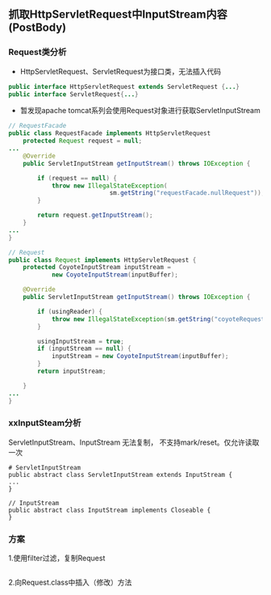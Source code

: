 
## 抓取HttpServletRequest中InputStream内容(PostBody)

### Request类分析
- HttpServletRequest、ServletRequest为接口类，无法插入代码
``` java
public interface HttpServletRequest extends ServletRequest {...}
public interface ServletRequest{...}
```

- 暂发现apache tomcat系列会使用Request对象进行获取ServletInputStream
``` java
// RequestFacade
public class RequestFacade implements HttpServletRequest
    protected Request request = null;
...
    @Override
    public ServletInputStream getInputStream() throws IOException {

        if (request == null) {
            throw new IllegalStateException(
                            sm.getString("requestFacade.nullRequest"));
        }

        return request.getInputStream();
    }
...
}

// Request
public class Request implements HttpServletRequest {
    protected CoyoteInputStream inputStream =
            new CoyoteInputStream(inputBuffer);

    @Override
    public ServletInputStream getInputStream() throws IOException {

        if (usingReader) {
            throw new IllegalStateException(sm.getString("coyoteRequest.getInputStream.ise"));
        }

        usingInputStream = true;
        if (inputStream == null) {
            inputStream = new CoyoteInputStream(inputBuffer);
        }
        return inputStream;

    }
...
}
```

### xxInputSteam分析
ServletInputStream、InputStream 无法复制， 不支持mark/reset。仅允许读取一次
```
# ServletInputStream
public abstract class ServletInputStream extends InputStream {
...
}

// InputStream
public abstract class InputStream implements Closeable {
}
```

### 方案

1.使用filter过滤，复制Request
``` java

```

2.向Request.class中插入（修改）方法
``` java

```